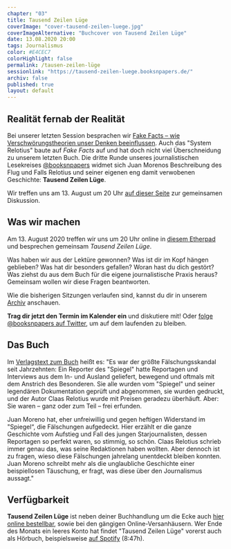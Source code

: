 ```yaml
---
chapter: "03"
title: Tausend Zeilen Lüge
coverImage: "cover-tausend-zeilen-luege.jpg"
coverImageAlternative: "Buchcover von Tausend Zeilen Lüge"
date: 13.08.2020 20:00
tags: Journalismus
color: #E4CEC7
colorHighlight: false
permalink: /tausen-zeilen-lüge
sessionlink: "https://tausend-zeilen-luege.booksnpapers.de/"
archiv: false
published: true
layout: default
---
```


<section markdown="1">

## Realität fernab der Realität

Bei unserer letzten Session besprachen wir [Fake Facts – wie Verschwörungstheorien unser Denken beeinflussen](fake-facts.booksnpapers.de). Auch das "System Relotius" baute auf _Fake Facts_ auf und hat doch nicht viel Überschneidung zu unserem letzten Buch. Die dritte Runde unseres journalistischen Lesekreises [@booksnpapers](https://twitter.com/booksnpapers) widmet sich Juan Morenos Beschreibung des Flug und Falls Relotius und seiner eigenen eng damit verwobenen Geschichte: **Tausend Zeilen Lüge**.

Wir treffen uns am 13. August um 20 Uhr [auf dieser Seite](https://tausend-zeilen-luege.booksnpapers.de/) zur gemeinsamen Diskussion.

</section>

<section markdown="1">

## Was wir machen

Am 13. August 2020 treffen wir uns um 20 Uhr online in [diesem Etherpad](https://tausend-zeilen-luege.booksnpapers.de/) und besprechen gemeinsam _Tausend Zeilen Lüge_. 

Was haben wir aus der Lektüre gewonnen? Was ist dir im Kopf hängen geblieben? Was hat dir besonders gefallen? Woran hast du dich gestört? Was ziehst du aus dem Buch für die eigene journalistische Praxis heraus? Gemeinsam wollen wir diese Fragen beantworten.

Wie die bisherigen Sitzungen verlaufen sind, kannst du dir in unserem [Archiv](/archiv) anschauen.

**Trag dir jetzt den Termin im Kalender ein** und diskutiere mit! Oder [folge @booksnpapers auf Twitter](https://twitter.com/booksnpapers), um auf dem laufenden zu bleiben.

</section>

<section markdown="1">

## Das Buch

Im [Verlagstext zum Buch](https://www.rowohlt.de/taschenbuch/juan-moreno-tausend-zeilen-luege.html) heißt es: "Es war der größte Fälschungsskandal seit Jahrzehnten: Ein Reporter des "Spiegel" hatte Reportagen und Interviews aus dem In- und Ausland geliefert, bewegend und oftmals mit dem Anstrich des Besonderen. Sie alle wurden vom "Spiegel" und seiner legendären Dokumentation geprüft und abgenommen, sie wurden gedruckt, und der Autor Claas Relotius wurde mit Preisen geradezu überhäuft. Aber: Sie waren – ganz oder zum Teil – frei erfunden.

Juan Moreno hat, eher unfreiwillig und gegen heftigen Widerstand im "Spiegel“, die Fälschungen aufgedeckt. Hier erzählt er die ganze Geschichte vom Aufstieg und Fall des jungen Starjournalisten, dessen Reportagen so perfekt waren, so stimmig, so schön. Claas Relotius schrieb immer genau das, was seine Redaktionen haben wollten. Aber dennoch ist zu fragen, wieso diese Fälschungen jahrelang unentdeckt bleiben konnten. Juan Moreno schreibt mehr als die unglaubliche Geschichte einer beispiellosen Täuschung, er fragt, was diese über den Journalismus aussagt."

</section>

<section markdown="1">

## Verfügbarkeit

**Tausend Zeilen Lüge** ist neben deiner Buchhandlung um die Ecke auch [hier online bestellbar](https://www.rowohlt.de/taschenbuch/juan-moreno-tausend-zeilen-luege.html), sowie bei den gängigen Online-Versanhäusern. Wer Ende des Monats ein leeres Konto hat findet "Tausend Zeilen Lüge" vorerst auch als Hörbuch, beispielsweise [auf Spotify](https://open.spotify.com/album/5OQ5i8yhHrqW89n9DkVH9J) (8:47h).

</section>